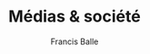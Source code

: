 ---
title: Médias & société
slug: medias-et-societe
author: Francis Balle
cover: medias-et-societes.jpeg
summary: Pour l’information et la création, pour la communication et le divertissement,
  pour l’éducation et la culture, une ère nouvelle est ouverte, sous l’effet conjoint
  de la révolution numérique et de la globalisation de l’économie. À quelles règles
  les médias traditionnels ou en ligne, les plateformes numériques et les réseaux
  sociaux obéissent-ils&nbsp;? Quelle influence exercent-ils sur chacun de nous, sur
  les nations et sur la vie internationale&nbsp;? Enfin, contribuent-ils à «&nbsp;civiliser&nbsp;»
  le village planétaire&nbsp;? Refondue, enrichie et mise à jour, la 18e édition de
  Médias et Sociétés formule et illustre les grands défis liés à l’information et
  à la communication. En renvoyant dos à dos ceux qui déplorent la dilution de la
  culture et ceux qui louent les charmes des technologies, ce livre pose la question
  de l’information à l’ère de l’hypermodernité.
site: https://www.lgdj-editions.fr/livres/medias-et-societes/9782275054865
isbn: 9782275054865
mandatory: false
paths:
- "/competences/comprendre"
- "/competences/concevoir"
- "/competences/entreprendre"
- "/parcours/strategie-de-communication-numerique-et-design-d-experience"
---